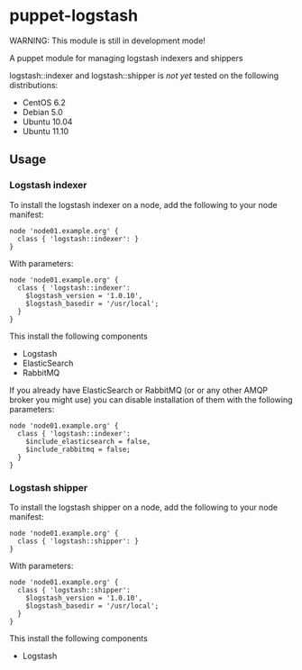 # puppet-logstash

WARNING: This module is still in development mode!

A puppet module for managing logstash indexers and shippers

logstash::indexer and logstash::shipper is *not yet* tested on the following distributions:

* CentOS 6.2
* Debian 5.0
* Ubuntu 10.04
* Ubuntu 11.10

## Usage

### Logstash indexer

To install the logstash indexer on a node, add the following to your node manifest:

    node 'node01.example.org' {
      class { 'logstash::indexer': }
    }

With parameters:

    node 'node01.example.org' {
      class { 'logstash::indexer':
        $logstash_version = '1.0.10',
        $logstash_basedir = '/usr/local';
      }
    }

This install the following components

* Logstash
* ElasticSearch
* RabbitMQ

If you already have ElasticSearch or RabbitMQ (or or any other AMQP broker you
might use) you can disable installation of them with the following parameters:

    node 'node01.example.org' {
      class { 'logstash::indexer':
        $include_elasticsearch = false,
        $include_rabbitmq = false;
      }
    }

### Logstash shipper

To install the logstash shipper on a node, add the following to your node manifest:

    node 'node01.example.org' {
      class { 'logstash::shipper': }
    }

With parameters:

    node 'node01.example.org' {
      class { 'logstash::shipper':
        $logstash_version = '1.0.10',
        $logstash_basedir = '/usr/local';
      }
    }

This install the following components

* Logstash
